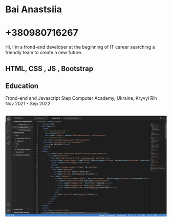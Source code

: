 # Bai Anastsiia
# +380980716267
 Hi, I'm a frond-end developer at the beginning of IT career searching a friendly team to create a new future.
 ## HTML, CSS , JS , Bootstrap
 ## Education
Frond-end and Javascript
Step Computer Academy, Ukraine, Kryvyi Rih
Nov 2021 - Sep 2022
## ![](/bootstrapcode1.png)